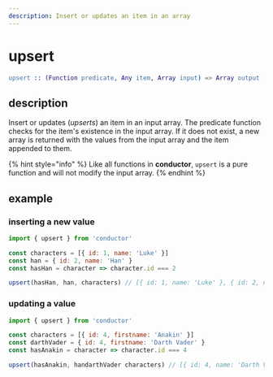 ```yaml
---
description: Insert or updates an item in an array
---
```


# upsert

```erlang
upsert :: (Function predicate, Any item, Array input) => Array output
```

## description

Insert or updates \(_upserts_\) an item in an input array. The predicate function checks for the item's existence in the input array. If it does not exist, a new array is returned with the values from the input array and the item appended to them.

{% hint style="info" %}
Like all functions in **conductor**, `upsert` is a pure function and will not modify the input array.
{% endhint %}

## example

### inserting a new value

```javascript
import { upsert } from 'conductor'

const characters = [{ id: 1, name: 'Luke' }]
const han = { id: 2, name: 'Han' }
const hasHan = character => character.id === 2

upsert(hasHan, han, characters) // [{ id: 1, name: 'Luke' }, { id: 2, name: 'Han' }]
```

### updating a value

```javascript
import { upsert } from 'conductor'

const characters = [{ id: 4, firstname: 'Anakin' }]
const darthVader = { id: 4, firstname: 'Darth Vader' }
const hasAnakin = character => character.id === 4

upsert(hasAnakin, handarthVader characters) // [{ id: 4, name: 'Darth Vader' }]
```

